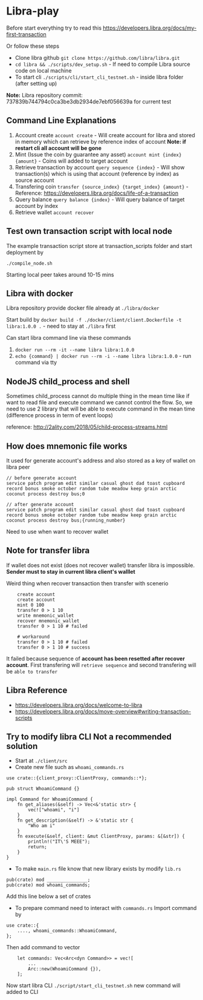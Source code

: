 # Libra-play

Before start everything try to read this https://developers.libra.org/docs/my-first-transaction

Or follow these steps
- Clone libra github `git clone https://github.com/libra/libra.git`
- `cd libra && ./scripts/dev_setup.sh` - If need to compile Libra source code on local machine
- To start cli `./scripts/cli/start_cli_testnet.sh` - inside libra folder (after setting up)

**Note:** Libra repository commit: 737839b744794c0ca3be3db2934de7ebf056639a for current test

## Command Line Explanations
1. Account create `account create` - Will create account for libra and stored in memory which can retrieve by reference index of account **Note: if restart cli all account will be gone**
2. Mint (Issue the coin by guarantee any asset) `account mint {index} {amount}` - Coins will added to target account
3. Retrieve transaction by account `query sequence {index}` - Will show transaction(s) which is using that account (reference by index) as source account
4. Transfering coin `transfer {source_index} {target_index} {amount}` - Reference: https://developers.libra.org/docs/life-of-a-transaction
5. Query balance `query balance {index}` - Will query balance of target account by index
6. Retrieve wallet `account recover`

## Test own transaction script with local node
The example transaction script store at transaction_scripts folder and start deployment by
```
./compile_node.sh
```
Starting local peer takes around 10-15 mins

## Libra with docker
Libra repository provide docker file already at `./libra/docker`

Start build by `docker build -f ./docker/client/client.Dockerfile -t libra:1.0.0 .` - need to stay at `./libra` first

Can start libra command line via these commands
1. `docker run --rm -it --name libra libra:1.0.0`
2. `echo {command} | docker run --rm -i --name libra libra:1.0.0` - run command via tty

## NodeJS child_process and shell
Sometimes child_process cannot do multiple thing in the mean time like if want to read file and execute command we cannot control the flow. So, we need to use 2 library that will be able to execute command in the mean time (difference process in term of event loops)

reference: http://2ality.com/2018/05/child-process-streams.html

## How does mnemonic file works
It used for generate account's address and also stored as a key of wallet on libra peer
```
// before generate account
service patch program edit similar casual ghost dad toast cupboard record bonus smoke october random tube meadow keep grain arctic coconut process destroy bus;0

// after generate account
service patch program edit similar casual ghost dad toast cupboard record bonus smoke october random tube meadow keep grain arctic coconut process destroy bus;{running_number}
```
Need to use when want to recover wallet

## Note for transfer libra
If wallet does not exist (does not recover wallet) transfer libra is impossible. **Sender must to stay in current libra client's walllet**

Weird thing when recover transaction then transfer with scenerio
```
    create account
    create account
    mint 0 100
    transfer 0 > 1 10
    write mnemonic_wallet
    recover mnemonic_wallet
    transfer 0 > 1 10 # failed

    # workaround
    transfer 0 > 1 10 # failed
    transfer 0 > 1 10 # success
```

It failed because sequence of **account has been resetted after recover account**.
First transfering will `retrieve sequence` and second transfering will be `able to transfer`

## Libra Reference
- https://developers.libra.org/docs/welcome-to-libra
- https://developers.libra.org/docs/move-overview#writing-transaction-scripts

## Try to modify libra CLI **Not a recommended solution**
- Start at `./client/src`
- Create new file such as `whoami_commands.rs`
```
use crate::{client_proxy::ClientProxy, commands::*};

pub struct WhoamiCommand {}

impl Command for WhoamiCommand {
    fn get_aliases(&self) -> Vec<&'static str> {
        vec!["whoami", "i"]
    }
    fn get_description(&self) -> &'static str {
        "Who am i"
    }
    fn execute(&self, client: &mut ClientProxy, params: &[&str]) {
        println!("IT\'S MEEE");
        return;
    }
}
```
- To make `main.rs` file know that new library exists by modify `lib.rs`
```
pub(crate) mod _______________;
pub(crate) mod whoami_commands;
```
Add this line below a set of crates
- To prepare command need to interact with `commands.rs`
Import command by
```
use crate::{
    ...., whoami_commands::WhoamiCommand,
};
```
Then add command to vector
```
    let commands: Vec<Arc<dyn Command>> = vec![
        ...
        Arc::new(WhoamiCommand {}),
    ];
```
Now start libra CLI `./script/start_cli_testnet.sh` new command will added to CLI